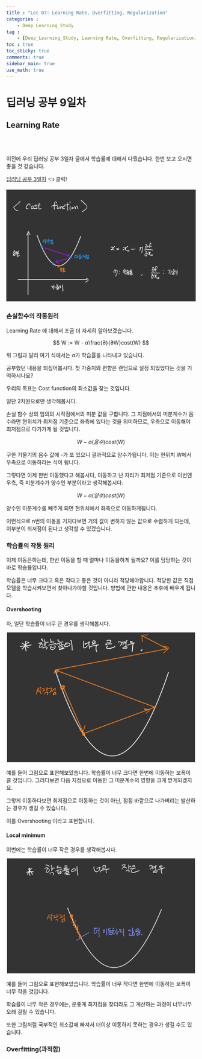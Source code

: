 ```yaml
---
title : "Lec 07: Learning Rate, Overfitting, Regularization"
categories :
    - Deep_Learning_Study
tag :
    - [Deep_Learning_Study, Learning Rate, Overfitting, Regularization]
toc : true
toc_sticky: true
comments: true
sidebar_main: true
use_math: true
---
```


# 딥러닝 공부 9일차
## Learning Rate
<br>
<br>

이전에 우리 딥러닝 공부 3일차 글에서 학습률에 대해서 다뤘습니다.
한번 보고 오시면 좋을 것 같습니다. 

[딥러닝 공부 3일차] 👈 클릭!

[딥러닝 공부 3일차]:https://yuchulnote.github.io/deep_learning_study/Lab-02,03/#optimizer---%EA%B2%BD%EC%82%AC-%ED%95%98%EA%B0%95%EB%B2%95gradient-descent

<p align="center"><img src="/MYPICS/lec03/7.jpeg" width = "600" ></p>

### 손실함수의 작동원리

Learning Rate 에 대해서 조금 더 자세히 알아보겠습니다.

$$
W := W - α\frac{∂}{∂W}cost(W)
$$

위 그림과 달리 여기 식에서는 $\alpha$가 학습률을 나타내고 있습니다.

공부했던 내용을 되짚어봅시다.
첫 가중치와 편향은 랜덤으로 설정 되었었다는 것을 기억하시나요?

우리의 목표는 Cost function의 최소값을 찾는 것입니다.

일단 2차원으로만 생각해봅시다. 

손실 함수 상의 임의의 시작점에서의 미분 값을 구합니다. 그 지점에서의 미분계수가 음수라면 현위치가 최저점 기준으로 좌측에 있다는 것을 의미하므로, 우측으로 이동해야 최저점으로 다가가게 될 것입니다.

$$
W-\alpha (음수)cost(W)
$$

구한 기울기의 음수 값에 -가 또 있으니 결과적으로 양수가됩니다. 이는 현위치 W에서 우측으로 이동하라는 식이 됩니다.

그렇다면 이제 한번 이동했다고 해봅시다, 이동하고 난 자리가 최저점 기준으로 이번엔 우측, 즉 미분계수가 양수인 부분이라고 생각해봅시다.

$$
W-\alpha (양수)cost(W)
$$

양수인 미분계수를 빼주게 되면 현위치에서 좌측으로 이동하게됩니다. 

이런식으로 n번의 이동을 거치다보면 거의 값이 변하지 않는 값으로 수렴하게 되는데, 이부분이 최저점이 된다고 생각할 수 있겠습니다.
<br>

### 학습률의 작동 원리

이제 이동은하는데, 한번 이동을 할 때 얼마나 이동을하게 될까요? 이를 담당하는 것이 바로 학습률입니다.

학습률은 너무 크다고 혹은 작다고 좋은 것이 아니라 적당해야합니다.
적당한 값은 직접 모델을 학습시켜보면서 찾아나가야할 것입니다. 방법에 관한 내용은 추후에 배우게 됩니다.

#### Overshooting

자, 일단 학습률이 너무 큰 경우를 생각해봅시다.

<p align="center"><img src="/MYPICS/lec07/learn.jpeg" width = "500" ></p>

예를 들어 그림으로 표현해보았습니다. 학습률이 너무 크다면 한번에 이동하는 보폭이 클 것입니다.
그러다보면 다음 지점으로 이동한 그 미분계수의 영향을 크게 받게되겠지요.

그렇게 이동하다보면 최저점으로 이동하는 것이 아닌, 점점 바깥으로 나가버리는 발산하는 경우가 생길 수 있습니다.

이를 Overshooting 이라고 표현합니다.

#### Local minimum

이번에는 학습률이 너무 작은 경우를 생각해봅시다.

<p align="center"><img src="/MYPICS/lec07/learn2.jpeg" width = "500" ></p>

예를 들어 그림으로 표현해보았습니다. 학습률이 너무 작다면 한번에 이동하는 보폭이 너무 작을 것입니다.

학습률이 너무 작은 경우에는, 운좋게 최저점을 찾더라도 그 계산하는 과정이 너무너무 오래 걸릴 수 있습니다.

또한 그림처럼 국부적인 최소값에 빠져서 더이상 이동하지 못하는 경우가 생길 수도 있습니다.

### Overfitting(과적합)

